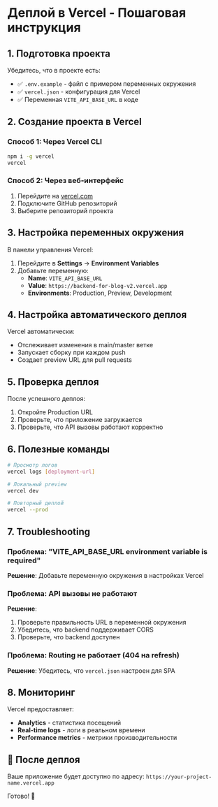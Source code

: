 # Деплой в Vercel - Пошаговая инструкция

## 1. Подготовка проекта

Убедитесь, что в проекте есть:
- ✅ `.env.example` - файл с примером переменных окружения
- ✅ `vercel.json` - конфигурация для Vercel
- ✅ Переменная `VITE_API_BASE_URL` в коде

## 2. Создание проекта в Vercel

### Способ 1: Через Vercel CLI
```bash
npm i -g vercel
vercel
```

### Способ 2: Через веб-интерфейс
1. Перейдите на [vercel.com](https://vercel.com)
2. Подключите GitHub репозиторий
3. Выберите репозиторий проекта

## 3. Настройка переменных окружения

В панели управления Vercel:
1. Перейдите в **Settings** → **Environment Variables**
2. Добавьте переменную:
   - **Name**: `VITE_API_BASE_URL`
   - **Value**: `https://backend-for-blog-v2.vercel.app`
   - **Environments**: Production, Preview, Development

## 4. Настройка автоматического деплоя

Vercel автоматически:
- Отслеживает изменения в main/master ветке
- Запускает сборку при каждом push
- Создает preview URL для pull requests

## 5. Проверка деплоя

После успешного деплоя:
1. Откройте Production URL
2. Проверьте, что приложение загружается
3. Проверьте, что API вызовы работают корректно

## 6. Полезные команды

```bash
# Просмотр логов
vercel logs [deployment-url]

# Локальный preview
vercel dev

# Повторный деплой
vercel --prod
```

## 7. Troubleshooting

### Проблема: "VITE_API_BASE_URL environment variable is required"
**Решение**: Добавьте переменную окружения в настройках Vercel

### Проблема: API вызовы не работают
**Решение**: 
1. Проверьте правильность URL в переменной окружения
2. Убедитесь, что backend поддерживает CORS
3. Проверьте, что backend доступен

### Проблема: Routing не работает (404 на refresh)
**Решение**: Убедитесь, что `vercel.json` настроен для SPA

## 8. Мониторинг

Vercel предоставляет:
- **Analytics** - статистика посещений
- **Real-time logs** - логи в реальном времени  
- **Performance metrics** - метрики производительности

## 🚀 После деплоя

Ваше приложение будет доступно по адресу:
`https://your-project-name.vercel.app`

Готово! 🎉

